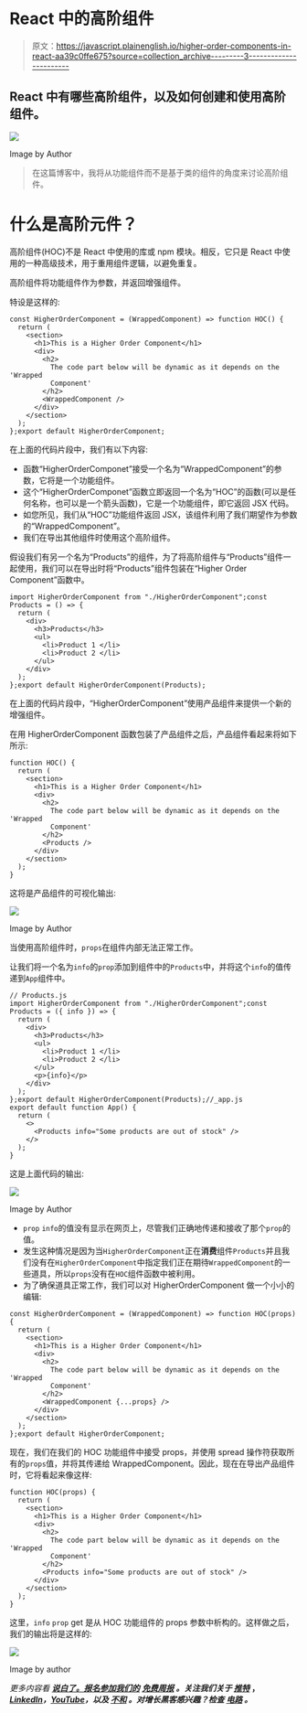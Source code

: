 # React 中的高阶组件

> 原文：<https://javascript.plainenglish.io/higher-order-components-in-react-aa39c0ffe675?source=collection_archive---------3----------------------->

## React 中有哪些高阶组件，以及如何创建和使用高阶组件。

![](img/aaeda7e9f01fdfbfc83e68192df9f5aa.png)

Image by Author

> 在这篇博客中，我将从功能组件而不是基于类的组件的角度来讨论高阶组件。

# 什么是高阶元件？

高阶组件(HOC)不是 React 中使用的库或 npm 模块。相反，它只是 React 中使用的一种高级技术，用于重用组件逻辑，以避免重复。

高阶组件将功能组件作为参数，并返回增强组件。

特设是这样的:

```
const HigherOrderComponent = (WrappedComponent) => function HOC() {
  return (
    <section>
      <h1>This is a Higher Order Component</h1>
      <div>
        <h2>
          The code part below will be dynamic as it depends on the 'Wrapped
          Component'
        </h2>
        <WrappedComponent />
      </div>
    </section>
  );
};export default HigherOrderComponent;
```

在上面的代码片段中，我们有以下内容:

*   函数“HigherOrderComponet”接受一个名为“WrappedComponent”的参数，它将是一个功能组件。
*   这个“HigherOrderComponet”函数立即返回一个名为“HOC”的函数(可以是任何名称，也可以是一个箭头函数)，它是一个功能组件，即它返回 JSX 代码。
*   如您所见，我们从“HOC”功能组件返回 JSX，该组件利用了我们期望作为参数的“WrappedComponent”。
*   我们在导出其他组件时使用这个高阶组件。

假设我们有另一个名为“Products”的组件，为了将高阶组件与“Products”组件一起使用，我们可以在导出时将“Products”组件包装在“Higher Order Component”函数中。

```
import HigherOrderComponent from "./HigherOrderComponent";const Products = () => {
  return (
    <div>
      <h3>Products</h3>
      <ul>
        <li>Product 1 </li>
        <li>Product 2 </li>
      </ul>
    </div>
  );
};export default HigherOrderComponent(Products);
```

在上面的代码片段中，“HigherOrderComponent”使用产品组件来提供一个新的增强组件。

在用 HigherOrderComponent 函数包装了产品组件之后，产品组件看起来将如下所示:

```
function HOC() {
  return (
    <section>
      <h1>This is a Higher Order Component</h1>
      <div>
        <h2>
          The code part below will be dynamic as it depends on the 'Wrapped
          Component'
        </h2>
        <Products />
      </div>
    </section>
  );
}
```

这将是产品组件的可视化输出:

![](img/39801b11bfb54b38d09ee659064136d8.png)

Image by Author

当使用高阶组件时，`props`在组件内部无法正常工作。

让我们将一个名为`info`的`prop`添加到组件中的`Products`中，并将这个`info`的值传递到`App`组件中。

```
// Products.js
import HigherOrderComponent from "./HigherOrderComponent";const Products = ({ info }) => {
  return (
    <div>
      <h3>Products</h3>
      <ul>
        <li>Product 1 </li>
        <li>Product 2 </li>
      </ul>
      <p>{info}</p>
    </div>
  );
};export default HigherOrderComponent(Products);//_app.js
export default function App() {
  return (
    <>
      <Products info="Some products are out of stock" />
    </>
  );
}
```

这是上面代码的输出:

![](img/39801b11bfb54b38d09ee659064136d8.png)

Image by Author

*   `prop` `info`的值没有显示在网页上，尽管我们正确地传递和接收了那个`prop`的值。
*   发生这种情况是因为当`HigherOrderComponent`正在**消费**组件`Products`并且我们没有在`HigherOrderComponent`中指定我们正在期待`WrappedComponent`的一些道具，所以`props`没有在`HOC`组件函数中被利用。
*   为了确保道具正常工作，我们可以对 HigherOrderComponent 做一个小小的编辑:

```
const HigherOrderComponent = (WrappedComponent) => function HOC(props) {
  return (
    <section>
      <h1>This is a Higher Order Component</h1>
      <div>
        <h2>
          The code part below will be dynamic as it depends on the 'Wrapped
          Component'
        </h2>
        <WrappedComponent {...props} />
      </div>
    </section>
  );
};export default HigherOrderComponent;
```

现在，我们在我们的 HOC 功能组件中接受 props，并使用 spread 操作符获取所有的`props`值，并将其传递给 WrappedComponent。因此，现在在导出产品组件时，它将看起来像这样:

```
function HOC(props) {
  return (
    <section>
      <h1>This is a Higher Order Component</h1>
      <div>
        <h2>
          The code part below will be dynamic as it depends on the 'Wrapped
          Component'
        </h2>
        <Products info="Some products are out of stock" />
      </div>
    </section>
  );
}
```

这里，`info` `prop` get 是从 HOC 功能组件的 props 参数中析构的。这样做之后，我们的输出将是这样的:

![](img/a613cd23a62f96f9172e396235938dc4.png)

Image by author

*更多内容看* [***说白了。报名参加我们的***](https://plainenglish.io/) **[***免费周报***](http://newsletter.plainenglish.io/) *。关注我们关于* [***推特***](https://twitter.com/inPlainEngHQ) ，[***LinkedIn***](https://www.linkedin.com/company/inplainenglish/)*，*[***YouTube***](https://www.youtube.com/channel/UCtipWUghju290NWcn8jhyAw)*，以及* [***不和***](https://discord.gg/GtDtUAvyhW) *。对增长黑客感兴趣？检查* [***电路***](https://circuit.ooo/) *。***